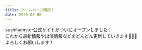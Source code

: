 ```yaml
---
title: ホームページ開設！
date: 2025-08-08
---
```


sushihamster公式サイトがついにオープンしました！  
これから最新情報や出演情報などをどんどん更新していきます🐹🍣🎶  
よろしくお願いします！